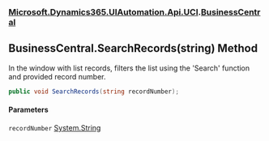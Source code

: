 ### [Microsoft.Dynamics365.UIAutomation.Api.UCI](Microsoft.Dynamics365.UIAutomation.Api.UCI.md 'Microsoft.Dynamics365.UIAutomation.Api.UCI').[BusinessCentral](BusinessCentral.md 'Microsoft.Dynamics365.UIAutomation.Api.UCI.BusinessCentral')

## BusinessCentral.SearchRecords(string) Method

In the window with list records, filters the list using the 'Search' function and provided record number.

```csharp
public void SearchRecords(string recordNumber);
```
#### Parameters

<a name='Microsoft.Dynamics365.UIAutomation.Api.UCI.BusinessCentral.SearchRecords(string).recordNumber'></a>

`recordNumber` [System.String](https://docs.microsoft.com/en-us/dotnet/api/System.String 'System.String')